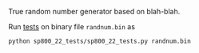 True random number generator based on blah-blah.

Run [tests](https://github.com/dj-on-github/sp800_22_tests) on binary file `randnum.bin` as 

```
python sp800_22_tests/sp800_22_tests.py randnum.bin
```